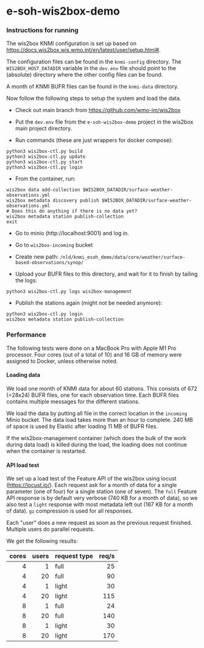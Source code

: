 # e-soh-wis2box-demo

### Instructions for running

The wis2box KNMI configuration is set up based on
https://docs.wis2box.wis.wmo.int/en/latest/user/setup.html#.

The configuration files can be found in the `knmi-config` directory.
The `WIS2BOX_HOST_DATADIR` variable in the `dev.env` file should
point to the (absolute) directory where the other config files can be found.

A month of KNMI BUFR files can be found in the `knmi-data` directory.

Now follow the following steps to setup the system and load the data.
* Check out main branch from https://github.com/wmo-im/wis2box

* Put the `dev.env` file from the `e-soh-wis2box-demo` project in the wis2box main project directory.

* Run commands (these are just wrappers for docker compose):
```
python3 wis2box-ctl.py build
python3 wis2box-ctl.py update
python3 wis2box-ctl.py start
python3 wis2box-ctl.py login
```

* From the container, run:
```
wis2box data add-collection $WIS2BOX_DATADIR/surface-weather-observations.yml
wis2box metadata discovery publish $WIS2BOX_DATADIR/surface-weather-observations.yml
# Does this do anything if there is no data yet?
wis2box metadata station publish-collection
exit
```

* Go to minio (http://localhost:9001) and log in.

* Go to `wis2box-incoming` bucket

* Create new path: `/nld/knmi_esoh_demo/data/core/weather/surface-based-observations/synop/`

* Upload your BUFR files to this directory, and wait for it to finish by tailing the logs:
```
python3 wis2box-ctl.py logs wis2box-management
```

* Publish the stations again (might not be needed anymore):
```
python3 wis2box-ctl.py login
wis2box metadata station publish-collection
```

### Performance

The following tests were done on a MacBook Pro with Apple M1 Pro processor.
Four cores (out of a total of 10) and 16 GB of memory were assigned to Docker,
unless otherwise noted.

#### Loading data

We load one month of KNMI data for about 60 stations.
This consists of 672 (=28x24) BUFR files, one for each observation time.
Each BUFR files contains multiple messages for the different stations.

We load the data by putting all file in the correct location in the `incoming`
Minio bucket. The data load takes more than an hour to complete.
240 MB of space is used by Elastic after loading 11 MB of BUFR files.

If the wis2box-management container (which does the bulk of the work during data load)
is killed during the load, the loading does not continue when the container is restarted.

#### API load test
We set up a load test of the Feature API of the wis2box using locust (https://locust.io/).
Each request ask for a month of data for a single parameter (one of four)
for a single station (one of seven). The `full` Feature API response is by default
very verbose (740 KB for a month of data), so we also test a `light` response
with most metadata left out (167 KB for a month of data).
`gz` compression is used for all responses.

Each "user" does a new request as soon as the previous request finished.
Multiple users do parallel requests.

We get the following results:

| cores | users | request type | req/s |
|------:|------:|--------------|------:|
|     4 |     1 | full         |    25 | 
|     4 |    20 | full         |    90 | 
|     4 |     1 | light        |    30 | 
|     4 |    20 | light        |   115 | 
|     8 |     1 | full         |    24 | 
|     8 |    20 | full         |   140 | 
|     8 |     1 | light        |    30 | 
|     8 |    20 | light        |   170 | 
